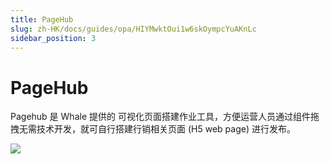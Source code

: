 ```yaml
---
title: PageHub
slug: zh-HK/docs/guides/opa/HIYMwktOui1w6skOympcYuAKnLc
sidebar_position: 3
---
```



# PageHub

Pagehub 是 Whale 提供的 可视化页面搭建作业工具，方便运营人员通过组件拖拽无需技术开发，就可自行搭建行销相关页面 (H5 web page) 进行发布。

<img src="/assets/VpPUbC0ihoMCGKxpUHRcLNA4n2d.png"/>

